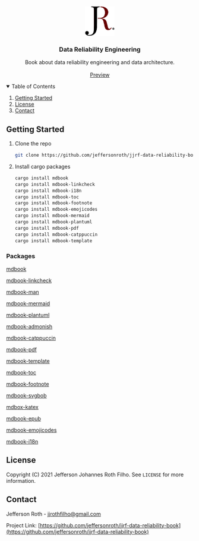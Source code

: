 <!-- PROJECT LOGO -->
<br />
<p align="center">
  <a href="https://github.com/jeffersonroth/jjrf-data-reliability-book">
    <img src="images/logo.png" alt="Logo" width="80" height="80">
  </a>

  <h3 align="center">Data Reliability Engineering</h3>

  <p align="center">
    Book about data reliability engineering and data architecture.
    <br />
    <br />
    <a href="https://jeffersonroth.github.io/jjrf-data-reliability-book/">Preview</a>
  </p>
</p>

<!-- TABLE OF CONTENTS -->
<details open="open">
  <summary>Table of Contents</summary>
  <ol>
    <li>
      <a href="#getting-started">Getting Started</a>
    </li>
    <li><a href="#license">License</a></li>
    <li><a href="#contact">Contact</a></li>
  </ol>
</details>

<!-- GETTING STARTED -->

## Getting Started

1. Clone the repo
   ```sh
   git clone https://github.com/jeffersonroth/jjrf-data-reliability-book.git
   ```
2. Install cargo packages
   ```sh
   cargo install mdbook
   cargo install mdbook-linkcheck
   cargo install mdbook-i18n
   cargo install mdbook-toc
   cargo install mdbook-footnote
   cargo install mdbook-emojicodes
   cargo install mdbook-mermaid
   cargo install mdbook-plantuml
   cargo install mdbook-pdf
   cargo install mdbook-catppuccin
   cargo install mdbook-template
   ```

### Packages

[mdbook](https://crates.io/crates/mdbook)

[mdbook-linkcheck](https://crates.io/crates/mdbook-linkcheck)

[mdbook-man](https://crates.io/crates/mdbook-man)

[mdbook-mermaid](https://crates.io/crates/mdbook-mermaid)

[mdbook-plantuml](https://crates.io/crates/mdbook-plantuml)

[mdbook-admonish](https://crates.io/crates/mdbook-admonish)

[mdbook-catppuccin](https://crates.io/crates/mdbook-catppuccin)

[mdbook-pdf](https://crates.io/crates/mdbook-pdf)

[mdbook-template](https://crates.io/crates/mdbook-template)

[mdbook-toc](https://crates.io/crates/mdbook-toc)

[mdbook-footnote](https://crates.io/crates/mdbook-footnote)

[mdbook-svgbob](https://crates.io/crates/mdbook-svgbob)

[mdbox-katex](https://crates.io/crates/mdbook-katex)

[mdbook-epub](https://crates.io/crates/mdbook-epub)

[mdbook-emojicodes](https://crates.io/crates/mdbook-emojicodes)

[mdbook-i18n](https://crates.io/crates/mdbook-i18n)


<!-- LICENSE -->

## License

Copyright (C) 2021 Jefferson Johannes Roth Filho. See `LICENSE` for more information.

<!-- CONTACT -->

## Contact

Jefferson Roth - jjrothfilho@gmail.com

Project Link: [https://github.com/jeffersonroth/jjrf-data-reliability-book](https://github.com/jeffersonroth/jjrf-data-reliability-book)
